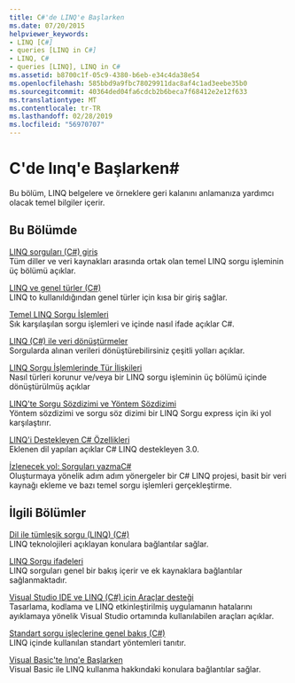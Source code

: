 ```yaml
---
title: C#'de LINQ'e Başlarken
ms.date: 07/20/2015
helpviewer_keywords:
- LINQ [C#]
- queries [LINQ in C#]
- LINQ, C#
- queries [LINQ], LINQ in C#
ms.assetid: b8700c1f-05c9-4380-b6eb-e34c4da38e54
ms.openlocfilehash: 585bbd9a9fbc78029911dac8af4c1ad3eebe35b0
ms.sourcegitcommit: 40364ded04fa6cdcb2b6beca7f68412e2e12f633
ms.translationtype: MT
ms.contentlocale: tr-TR
ms.lasthandoff: 02/28/2019
ms.locfileid: "56970707"
---
```

# <a name="getting-started-with-linq-in-c"></a>C'de lınq'e Başlarken\#
Bu bölüm, LINQ belgelere ve örneklere geri kalanını anlamanıza yardımcı olacak temel bilgiler içerir.  
  
## <a name="in-this-section"></a>Bu Bölümde  
 [LINQ sorguları (C#) giriş](../../../../csharp/programming-guide/concepts/linq/introduction-to-linq-queries.md)  
 Tüm diller ve veri kaynakları arasında ortak olan temel LINQ sorgu işleminin üç bölümü açıklar.  
  
 [LINQ ve genel türler (C#)](../../../../csharp/programming-guide/concepts/linq/linq-and-generic-types.md)  
 LINQ to kullanıldığından genel türler için kısa bir giriş sağlar.  
  
 [Temel LINQ Sorgu İşlemleri](../../../../csharp/programming-guide/concepts/linq/basic-linq-query-operations.md)  
 Sık karşılaşılan sorgu işlemleri ve içinde nasıl ifade açıklar C#.  
  
 [LINQ (C#) ile veri dönüştürmeler](../../../../csharp/programming-guide/concepts/linq/data-transformations-with-linq.md)  
 Sorgularda alınan verileri dönüştürebilirsiniz çeşitli yolları açıklar.  
  
 [LINQ Sorgu İşlemlerinde Tür İlişkileri](../../../../csharp/programming-guide/concepts/linq/type-relationships-in-linq-query-operations.md)  
 Nasıl türleri korunur ve/veya bir LINQ sorgu işleminin üç bölümü içinde dönüştürülmüş açıklar  
  
 [LINQ'te Sorgu Sözdizimi ve Yöntem Sözdizimi](../../../../csharp/programming-guide/concepts/linq/query-syntax-and-method-syntax-in-linq.md)  
 Yöntem sözdizimi ve sorgu söz dizimi bir LINQ Sorgu express için iki yol karşılaştırır.  
  
 [LINQ'i Destekleyen C# Özellikleri](../../../../csharp/programming-guide/concepts/linq/features-that-support-linq.md)  
 Eklenen dil yapıları açıklar C# LINQ destekleyen 3.0.  
  
 [İzlenecek yol: Sorguları yazmaC#](../../../../csharp/programming-guide/concepts/linq/walkthrough-writing-queries-linq.md)  
 Oluşturmaya yönelik adım adım yönergeler bir C# LINQ projesi, basit bir veri kaynağı ekleme ve bazı temel sorgu işlemleri gerçekleştirme.  
  
## <a name="related-sections"></a>İlgili Bölümler  
 [Dil ile tümleşik sorgu (LINQ) (C#)](../../../../csharp/programming-guide/concepts/linq/index.md)  
 LINQ teknolojileri açıklayan konulara bağlantılar sağlar.  
  
 [LINQ Sorgu ifadeleri](../../../../csharp/programming-guide/linq-query-expressions/index.md)  
 LINQ sorguları genel bir bakış içerir ve ek kaynaklara bağlantılar sağlanmaktadır.  
  
 [Visual Studio IDE ve LINQ (C#) için Araçlar desteği](../../../../csharp/programming-guide/concepts/linq/visual-studio-ide-and-tools-support-for-linq.md)  
 Tasarlama, kodlama ve LINQ etkinleştirilmiş uygulamanın hatalarını ayıklamaya yönelik Visual Studio ortamında kullanılabilen araçları açıklar.  
  
 [Standart sorgu işleçlerine genel bakış (C#)](../../../../csharp/programming-guide/concepts/linq/standard-query-operators-overview.md)  
 LINQ içinde kullanılan standart yöntemleri tanıtır.  
  
 [Visual Basic'te lınq'e Başlarken](../../../../visual-basic/programming-guide/concepts/linq/getting-started-with-linq.md)  
 Visual Basic ile LINQ kullanma hakkındaki konulara bağlantılar sağlar.
